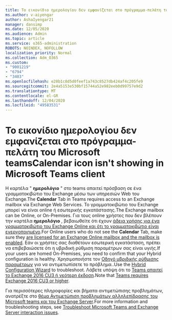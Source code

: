 ```yaml
---
title: Το εικονίδιο ημερολογίου δεν εμφανίζεται στο πρόγραμμα-πελάτη του Microsoft teams
ms.author: v-aiyengar
author: AshaIyengar21
manager: dansimp
ms.date: 12/05/2020
ms.audience: Admin
ms.topic: article
ms.service: o365-administration
ROBOTS: NOINDEX, NOFOLLOW
localization_priority: Normal
ms.collection: Adm_O365
ms.custom:
- "9001219"
- "6794"
- "3403"
ms.openlocfilehash: e28b1c8d5d0feef1a743c8527db424af4c205fe9
ms.sourcegitcommit: 2e4a5153e530bf15744a52e982eeb0d99757e9d2
ms.translationtype: MT
ms.contentlocale: el-GR
ms.lasthandoff: 12/04/2020
ms.locfileid: "49583531"
---
```

# <a name="calendar-icon-isnt-showing-in-microsoft-teams-client"></a><span data-ttu-id="27c71-102">Το εικονίδιο ημερολογίου δεν εμφανίζεται στο πρόγραμμα-πελάτη του Microsoft teams</span><span class="sxs-lookup"><span data-stu-id="27c71-102">Calendar icon isn't showing in Microsoft Teams client</span></span>

<span data-ttu-id="27c71-103">Η καρτέλα " **ημερολόγιο** " στο teams απαιτεί πρόσβαση σε ένα γραμματοκιβώτιο του Exchange μέσω των υπηρεσιών Web του Exchange.</span><span class="sxs-lookup"><span data-stu-id="27c71-103">The **Calendar** Tab in Teams requires access to an Exchange mailbox via Exchange Web Services.</span></span> <span data-ttu-id="27c71-104">Το γραμματοκιβώτιο του Exchange μπορεί να είναι online ή εσωτερικής εγκατάστασης.</span><span class="sxs-lookup"><span data-stu-id="27c71-104">The Exchange mailbox can be Online, or On-Premises.</span></span> <span data-ttu-id="27c71-105">Για τους online χρήστες που δεν βλέπουν την καρτέλα **ημερολόγιο** , βεβαιωθείτε ότι έχουν [άδεια χρήσης για ένα γραμματοκιβώτιο του Exchange Online και ότι το γραμματοκιβώτιο είναι ενεργοποιημένο](https://docs.microsoft.com/exchange/recipients-in-exchange-online/create-user-mailboxes).</span><span class="sxs-lookup"><span data-stu-id="27c71-105">For Online users who do not see the **Calendar** Tab, make sure they [are licensed for an Exchange Online mailbox and the mailbox is enabled](https://docs.microsoft.com/exchange/recipients-in-exchange-online/create-user-mailboxes).</span></span> <span data-ttu-id="27c71-106">Εάν οι χρήστες σας διαθέτουν εσωτερική εγκατάσταση, πρέπει να επιβεβαιώσετε ότι η υβριδική ρύθμιση παραμέτρων σας είναι υγιής.</span><span class="sxs-lookup"><span data-stu-id="27c71-106">If your users are homed On-Premises, you need to confirm that your Hybrid configuration is healthy.</span></span> <span data-ttu-id="27c71-107">Χρησιμοποιήστε τον [Οδηγό υβριδικής ρύθμισης παραμέτρων](https://docs.microsoft.com/exchange/hybrid-deployment/hybrid-agent) για να αντιμετωπίσετε το πρόβλημα..</span><span class="sxs-lookup"><span data-stu-id="27c71-107">Use the [Hybrid Configuration Wizard](https://docs.microsoft.com/exchange/hybrid-deployment/hybrid-agent) to troubleshoot.</span></span> <span data-ttu-id="27c71-108">Λάβετε υπόψη ότι το [Teams απαιτεί το Exchange 2016 CU3 ή νεότερη έκδοση](https://docs.microsoft.com/microsoftteams/exchange-teams-interact).</span><span class="sxs-lookup"><span data-stu-id="27c71-108">Note that [Teams requires Exchange 2016 CU3 or higher](https://docs.microsoft.com/microsoftteams/exchange-teams-interact).</span></span>

<span data-ttu-id="27c71-109">Για περισσότερες πληροφορίες και βήματα αντιμετώπισης προβλημάτων, ανατρέξτε στο [θέμα Αντιμετώπιση προβλημάτων αλληλεπίδρασης του Microsoft teams και του Exchange Server](https://docs.microsoft.com/microsoftteams/troubleshoot/known-issues/teams-exchange-interaction-issue).</span><span class="sxs-lookup"><span data-stu-id="27c71-109">For more information and troubleshooting steps, see [Troubleshoot Microsoft Teams and Exchange Server interaction issues](https://docs.microsoft.com/microsoftteams/troubleshoot/known-issues/teams-exchange-interaction-issue).</span></span>
